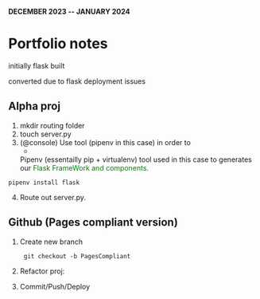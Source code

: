**DECEMBER 2023 -- JANUARY 2024**
# Portfolio notes
initially flask built

converted due to flask deployment issues

## Alpha proj

1. mkdir routing folder
2. touch server.py
3. (@console) Use tool (pipenv in this case) in order to
    - <span  style= "font-size: 1.2em; color:white;">
    Pipenv (essentailly pip + virtualenv)</span> tool used in this case to generates our  <span style= "color:green;">Flask FrameWork and components.</span>
```shell 
pipenv install flask
```


4. Route out server.py.

## Github (Pages compliant version)

1. Create new branch

        git checkout -b PagesCompliant

2. Refactor proj:

        

3. Commit/Push/Deploy

<!--! 4. Do not Merge -->